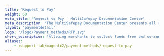```yaml
---
title: 'Request to Pay'
weight: 60
meta_title: "Request to Pay - MultiSafepay Documentation Center"
meta_description: "The MultiSafepay Documentation Center presents all relevant information about our Plugins and API. You can also find support pages for Payment Methods, Tools and General Questions as well as the contact details of our Support and Integration Teams."
layout: 'paymentdetail'
logo: '/logo/Payment_methods/RTP.svg' 
short_description: 'Allowing merchants to collect funds from end consumers in an automated, integrated and secure way.'
aliases:
    - /support-tab/magento2/payment-methods/request-to-pay
---
```

